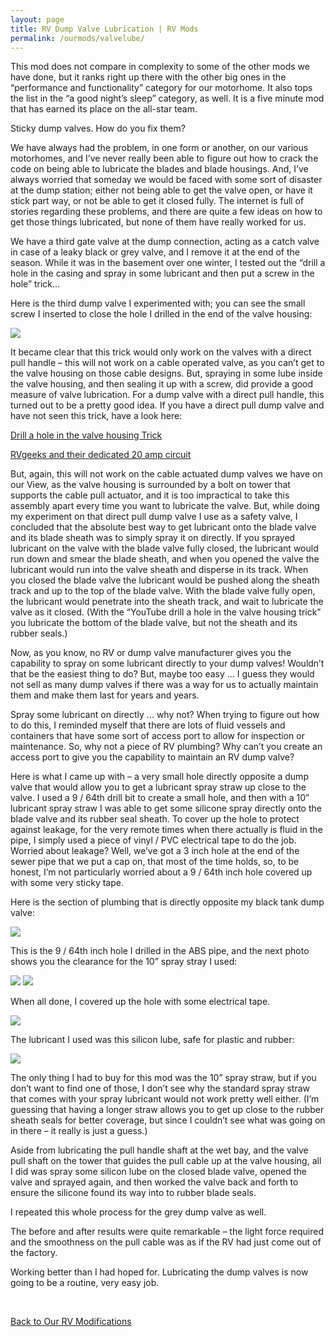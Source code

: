 ```yaml
---
layout: page
title: RV Dump Valve Lubrication | RV Mods
permalink: /ourmods/valvelube/
---
```

This mod does not compare in complexity to some of the other mods we have done, but it ranks right up there with the other big ones in the “performance and functionality” category for our motorhome.  It also tops the list in the “a good night’s sleep” category, as well.  It is a five minute mod that has earned its place on the all-star team.

Sticky dump valves.  How do you fix them?

We have always had the problem, in one form or another, on our various motorhomes, and I’ve never really been able to figure out how to crack the code on being able to lubricate the blades and blade housings.  And, I’ve always worried that someday we would be faced with some sort of disaster at the dump station; either not being able to get the valve open, or have it stick part way, or not be able to get it closed fully.  The internet is full of stories regarding these problems, and there are quite a few ideas on how to get those things lubricated, but none of them have really worked for us.  

We have a third gate valve at the dump connection, acting as a catch valve in case of a leaky black or grey valve, and I remove it at the end of the season.  While it was in the basement over one winter, I tested out the “drill a hole in the casing and spray in some lubricant and then put a screw in the hole” trick...  

Here is the third dump valve I experimented with; you can see the small screw I inserted to close the hole I drilled in the end of the valve housing:

<img src="/assets/webvalvelube6.jpg"/>

It became clear that this trick would only work on the valves with a direct pull handle – this will not work on a cable operated valve, as you can’t get to the valve housing on those cable designs.  But, spraying in some lube inside the valve housing, and then sealing it up with a screw, did provide a good measure of valve lubrication.  For a dump valve with a direct pull handle, this turned out to be a pretty good idea.  If you have a direct pull dump valve and have not seen this trick, have a look here:

<a href = "https://www.youtube.com/watch?v=TGv9THpOdmw" target="_blank">Drill a hole in the valve housing Trick </a>

<a href = "https://www.youtube.com/watch?v=w1ZO5RxKoq8&t=407s " target="_blank">RVgeeks and their dedicated 20 amp circuit </a>

But, again, this will not work on the cable actuated dump valves we have on our View, as the valve housing is surrounded by a bolt on tower that supports the cable pull actuator, and it is too impractical to take this assembly apart every time you want to lubricate the valve. But, while doing my experiment on that direct pull dump valve I use as a safety valve, I concluded that the absolute best way to get lubricant onto the blade valve and its blade sheath was to simply spray it on directly.  If you sprayed lubricant on the valve with the blade valve fully closed, the lubricant would run down and smear the blade sheath, and when you opened the valve the lubricant would run into the valve sheath and disperse in its track.  When you closed the blade valve the lubricant would be pushed along the sheath track and up to the top of the blade valve.  With the blade valve fully open, the lubricant would penetrate into the sheath track, and wait to lubricate the valve as it closed.  (With the “YouTube drill a hole in the valve housing trick” you lubricate the bottom of the blade valve, but not the sheath and its rubber seals.)

Now, as you know, no RV or dump valve manufacturer gives you the capability to spray on some lubricant directly to your dump valves!  Wouldn’t that be the easiest thing to do?  But, maybe too easy ... I guess they would not sell as many dump valves if there was a way for us to actually maintain them and make them last for years and years.

Spray some lubricant on directly ... why not?  When trying to figure out how to do this, I reminded myself that there are lots of fluid vessels and containers that have some sort of access port to allow for inspection or maintenance.  So, why not a piece of RV plumbing?  Why can’t you create an access port to give you the capability to maintain an RV dump valve?  

Here is what I came up with – a very small hole directly opposite a dump valve that would allow you to get a lubricant spray straw up close to the valve.  I used a 9 / 64th drill bit to create a small hole, and then with a 10” lubricant spray straw I was able to get some silicone spray directly onto the blade valve and its rubber seal sheath.  To cover up the hole to protect against leakage, for the very remote times when there actually is fluid in the pipe, I simply used a piece of vinyl / PVC electrical tape to do the job.  Worried about leakage?  Well, we’ve got a 3 inch hole at the end of the sewer pipe that we put a cap on, that most of the time holds, so, to be honest, I’m not particularly worried about a 9 / 64th inch hole covered up with some very sticky tape.

Here is the section of plumbing that is directly opposite my black tank dump valve:

<img src="/assets/webvalvelube1.jpg"/>

This is the 9 / 64th inch hole I drilled in the ABS pipe, and the next photo shows you the clearance for the 10” spray stray I used:

<img src="/assets/webvalvelube2.jpg"/>

<img src="/assets/webvalvelube3.jpg"/>

When all done, I covered up the hole with some electrical tape.

<img src="/assets/webvalvelube4.jpg"/>

The lubricant I used was this silicon lube, safe for plastic and rubber:

<img src="/assets/webvalvelube5.jpg"/>

The only thing I had to buy for this mod was the 10” spray straw, but if you don’t want to find one of those, I don’t see why the standard spray straw that comes with your spray lubricant would not work pretty well either.  (I’m guessing that having a longer straw allows you to get up close to the rubber sheath seals for better coverage, but since I couldn’t see what was going on in there – it really is just a guess.)

Aside from lubricating the pull handle shaft at the wet bay, and the valve pull shaft on the tower that guides the pull cable up at the valve housing, all I did was spray some silicon lube on the closed blade valve, opened the valve and sprayed again, and then worked the valve back and forth to ensure the silicone found its way into to rubber blade seals.  

I repeated this whole process for the grey dump valve as well.

The before and after results were quite remarkable – the light force required and the smoothness on the pull cable was as if the RV had just come out of the factory.

Working better than I had hoped for.  Lubricating the dump valves is now going to be a routine, very easy job.

<br>

[Back to Our RV Modifications](/ourmods/)
